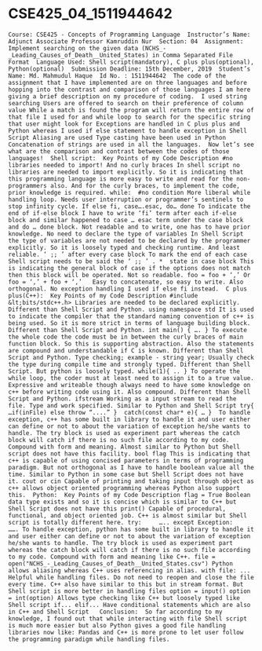 # CSE425_04_1511944642
    Course: CSE425 - Concepts of Programming Language  Instructor’s Name: Adjunct Associate Professor Kamruddin Nur  Section: 04  Assignment: Implement searching on the given data (NCHS_-_Leading_Causes_of_Death__United_States) in Comma Separated File Format  Language Used: Shell script(mandatory), C plus plus(optional), Python(optional)  Submission Deadline: 15th December, 2019  Student’s Name: Md. Mahmudul Haque  Id No. : 1511944642  The code of the assignment that I have implemented are on three languages and before hopping into the contrast and comparison of those languages I am here giving a brief description on my procedure of coding.  I used string searching Users are offered to search on their preference of column value While a match is found the program will return the entire row of that file I used for and while loop to search for the specific string that user might look for Exceptions are handled in C plus plus and Python whereas I used if else statement to handle exception in Shell Script Aliasing are used Type casting have been used in Python Concatenation of strings are used in all the languages.  Now let’s see what are the comparison and contrast between the codes of those languages!  Shell script:  Key Points of my Code Description #no libraries needed to import! And no curly braces In shell script no libraries are needed to import explicitly. So it is indicating that this programming language is more easy to write and read for the non-programmers also. And for the curly braces, to implement the code, prior knowledge is required. while:  #no condition More liberal while handling loop. Needs user interruption or programmer’s sentinels to stop infinity cycle. If else fi, case….esac, do… done To indicate the end of if-else block I have to write ‘fi’ term after each if-else block and similar happened to case … esac term under the case block and do … done block. Not readable and to write, one has to have prior knowledge. No need to declare the type of variables In Shell Script the type of variables are not needed to be declared by the programmer explicitly. So it is loosely typed and checking runtime. And least reliable. ‘ ;; ’ after every case block To mark the end of each case Shell script needs to be said the ‘ ;; ’ . *  state in case block This is indicating the general block of case if the options does not match then this block will be operated. Not so readable. foo = foo + ‘,’ Or foo = ‘,’ + foo + ‘,’   Easy to concatenate, so easy to write. Also orthogonal. No exception handling I used if else fi instead.  C plus plus(C++):  Key Points of my Code Description #include &lt;bits/stdc++.h> Libraries are needed to be declared explicitly. Different than Shell Script and Python. using namespace std It is used to indicate the compiler that the standard naming convention of c++ is being used. So it is more strict in terms of language building block. Different than Shell Script and Python. int main() { …. } To execute the whole code the code must be in between the curly braces of main function block. So this is supporting abstraction. Also the statements are compound and understandable if C is known. Different than Shell Script and Python. Type checking; example - string year; Usually check the type during compile time and strongly typed. Different than Shell Script. But python is loosely typed. while(1){ .. } To operate the while loop, the coder must at least need to assign it to a true value. Expressive and writeable though always need to have some knowledge on c++ before writing code using it. Also compound. Different than Shell Script and Python. ifstream Working as a input stream to read the file. Type and work specified. Similar to Python and Shell Script try{ …if(inFile) else throw “....” }  catch(const char* e){ … }  To handle exception, c++ has some built in library to handle it and user either can define or not to about the variation of exception he/she wants to handle. The try block is used as experiment part whereas the catch block will catch if there is no such file according to my code. Compound with form and meaning. Almost similar to Python but Shell script does not have this facility. bool flag This is indicating that c++ is capable of using concised parameters in terms of programming paradigm. But not orthogonal as I have to handle boolean value all the time. Similar to Python in some case but Shell Script does not have it. cout or cin Capable of printing and taking input through object as c++ allows object oriented programming whereas Python also support this.  Python:  Key Points of my Code Description flag = True Boolean data type exists and so it is concise which is similar to C++ but Shell Script does not have this print() Capable of procedural, functional, and object oriented job. C++ is almost similar but Shell script is totally different here. try:     ….. except Exception:     ……. To handle exception, python has some built in library to handle it and user either can define or not to about the variation of exception he/she wants to handle. The try block is used as experiment part whereas the catch block will catch if there is no such file according to my code. Compound with form and meaning like C++. file = open("NCHS_-_Leading_Causes_of_Death__United_States.csv") Python allows aliasing whereas C++ uses referencing in alias. with file: ... Helpful while handling files. Do not need to reopen and close the file every time. C++ also have similar to this but in stream format. But Shell script is more better in handling files option = input() option = int(option) Allows type checking like C++ but loosely typed like Shell script if... elif... Have conditional statements which are also in C++ and Shell Script   Conclusion:  So far according to my knowledge, I found out that while interacting with file Shell script is much more easier but also Python gives a good file handling libraries now like: Pandas and C++ is more prone to let user follow the programming paradigm while handling files.
